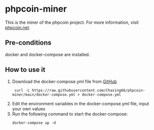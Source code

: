# phpcoin-miner
This is the miner of the phpcoin project. For more information, visit [phpcoin.net](https://phpcoin.net).

## Pre-conditions

docker and docker-compose are installed.

## How to use it

1. Download the docker-compose.yml file from [GitHub](https://raw.githubusercontent.com/Chasing66/phpcoin-miner/main/docker-compose.yml)
   ```
    curl -L https://raw.githubusercontent.com/Chasing66/phpcoin-miner/main/docker-compose.yml > docker-compose.yml
   ```
2. Edit the environment variables in the docker-compose.yml file, input your own values
3. Run the following command to start the docker-compose:
   ```
   docker-compose up -d
   ```
